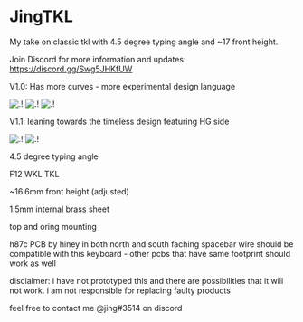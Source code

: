 # JingTKL
My take on classic tkl with 4.5 degree typing angle and ~17 front height. 



Join Discord for more information and updates: https://discord.gg/Swg5JHKfUW 

V1.0: Has more curves - more experimental design language

![.!](https://i.imgur.com/3sDSfEy.png)
![.!](https://i.imgur.com/ejEoGE8.png)
![.!](https://i.imgur.com/34FlPQ0.png)

V1.1: leaning towards the timeless design featuring HG side

![.!](https://i.imgur.com/Ejca4ar.png)
![.!](https://i.imgur.com/dsFRP8m.png)

4.5 degree typing angle

F12 WKL TKL

~16.6mm front height (adjusted)

1.5mm internal brass sheet 

top and oring mounting 

h87c PCB by hiney in both north and south faching spacebar wire should be compatible with this keyboard - other pcbs that have same footprint should work as well 

disclaimer: i have not prototyped this and there are possibilities that it will not work. i am not responsible for replacing faulty products

feel free to contact me @jing#3514 on discord 
